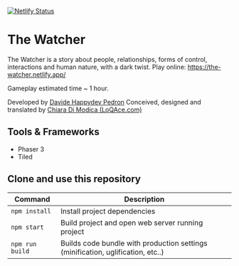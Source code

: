 [![Netlify Status](https://api.netlify.com/api/v1/badges/29dd1062-d17e-45b3-a7d0-0d8ec6312a54/deploy-status)](https://app.netlify.com/sites/dazzling-lalande-df429a/deploys)

# The Watcher
The Watcher is a story about people, relationships, forms of control, interactions and human nature, with a dark twist.
Play online: https://the-watcher.netlify.app/

Gameplay estimated time ~ 1 hour.

Developed by [Davide Happydev Pedron](https://bit.ly/pedrondavide)
Conceived, designed and translated by [Chiara Di Modica (LoQAce.com)](linkedin.com/in/chiaradimodica)

## Tools & Frameworks
- Phaser 3
- Tiled

## Clone and use this repository

| Command | Description |
|---------|-------------|
| `npm install` | Install project dependencies |
| `npm start` | Build project and open web server running project |
| `npm run build` | Builds code bundle with production settings (minification, uglification, etc..) |
